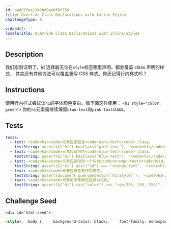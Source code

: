 ```yaml
---
id: bad87fee1348bd9aedf06756
title: Override Class Declarations with Inline Styles
challengeType: 0

videoUrl: ''
localeTitle: Override Class Declarations with Inline Styles
---
```


## Description
<section id='description'>
我们刚刚证明了，id 选择器无论在<code>style</code>标签哪里声明，都会覆盖 class 声明的样式，
其实还有其他方法可以覆盖重写 CSS 样式。你还记得行内样式吗？
</section>

## Instructions
<section id='instructions'>
使用行内样式尝试让<code>h1</code>的字体颜色变白。像下面这样使用：
<code>&#60;h1 style="color: green"&#62;</code>
你的<code>h1</code>元素需继续保留<code>blue-text</code>和<code>pink-text</code>class。
</section>

## Tests
<section id='tests'>

```yml
tests:
  - text: <code>h1</code>元素应该包含<code>pink-text</code> class。
    testString: assert($("h1").hasClass("pink-text"), '<code>h1</code>元素应该包含<code>pink-text</code> class。');
  - text: <code>h1</code>元素应该包含<code>blue-text</code> class。
    testString: assert($("h1").hasClass("blue-text"), '<code>h1</code>元素应该包含<code>blue-text</code> class。');
  - text: <code>h1</code>元素应该包含一个名为<code>orange-text</code>的id。
    testString: assert($("h1").attr("id") === "orange-text", '<code>h1</code>元素应该包含一个名为<code>orange-text</code>的id。');
  - text: <code>h1</code>元素应该含有行内样式。
    testString: assert(document.querySelector('h1[style]'), '<code>h1</code>元素应该含有行内样式。');
  - text: <code>h1</code>元素的字体颜色应该为白色。
    testString: assert($("h1").css("color") === "rgb(255, 255, 255)", '<code>h1</code>元素的字体颜色应该为白色。');

```

</section>

## Challenge Seed
<section id='challengeSeed'>

    <div id='html-seed'>
```html
<style>,  body {,    background-color: black;,    font-family: monospace;,    color: green;,  },  #orange-text {,    color: orange;,  },  .pink-text {,    color: pink;,  },  .blue-text {,    color: blue;,  },</style>,<h1 id="orange-text" class="pink-text blue-text">Hello World!</h1>
```





</div>





</section>

              
